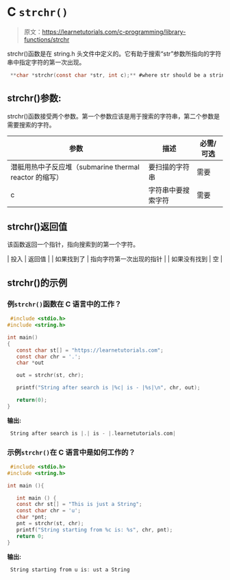 # C `strchr()`

> 原文：<https://learnetutorials.com/c-programming/library-functions/strchr>

strchr()函数是在 string.h 头文件中定义的。它有助于搜索“str”参数所指向的字符串中指定字符的第一次出现。

```c
 **char *strchr(const char *str, int c);** #where str should be a string 

```

## strchr()参数:

strchr()函数接受两个参数。第一个参数应该是用于搜索的字符串，第二个参数是需要搜索的字符。

| 参数 | 描述 | 必需/可选 |
| --- | --- | --- |
| 潜艇用热中子反应堆（submarine thermal reactor 的缩写） | 要扫描的字符串 | 需要 |
| c | 字符串中要搜索字符 | 需要 |

## strchr()返回值

该函数返回一个指针，指向搜索到的第一个字符。

| 投入 | 返回值 |
| 如果找到了 | 指向字符第一次出现的指针 |
| 如果没有找到 | 空 |

## strchr()的示例

### 例`strchr()`函数在 C 语言中的工作？

```c
 #include <stdio.h>
#include <string.h>

int main()
{
   const char st[] = "https://learnetutorials.com";
   const char chr = '.';
   char *out

   out = strchr(st, chr);

   printf("String after search is |%c| is - |%s|\n", chr, out);

   return(0);
} 

```

**输出:**

```c
 String after search is |.| is - |.learnetutorials.com| 
```

### 示例`strchr()`在 C 语言中是如何工作的？

```c
 #include <stdio.h>
#include <string.h>

int main (){

   int main () {
   const chr st[] = "This is just a String"; 
   const char chr = 'u'; 
   char *pnt;
   pnt = strchr(st, chr);
   printf("String starting from %c is: %s", chr, pnt);
   return 0;
} 

```

**输出:**

```c
 String starting from u is: ust a String 
```